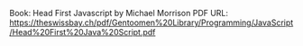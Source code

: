 Book: Head First Javascript by Michael Morrison
PDF URL: https://theswissbay.ch/pdf/Gentoomen%20Library/Programming/JavaScript/Head%20First%20Java%20Script.pdf